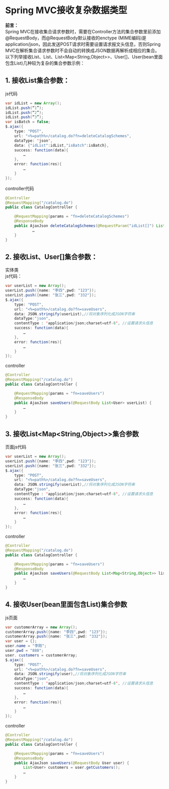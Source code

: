 # Spring MVC接收复杂数据类型
**前言：**  
Spring MVC在接收集合请求参数时，需要在Controller方法的集合参数里前添加@RequestBody，而@RequestBody默认接收的enctype (MIME编码)是application/json，因此发送POST请求时需要设置请求报文头信息，否则Spring MVC在解析集合请求参数时不会自动的转换成JSON数据再解析成相应的集合。以下列举接收List<String>、List<User>、List<Map<String,Object>>、User[]、User(bean里面包含List)几种较为复杂的集合参数示例：  

 ## 1. 接收List<String>集合参数：  
js代码  

```java
var idList = new Array();  
idList.push(“1”);   
idList.push(“2”);   
idList.push(“3”);  
var isBatch = false;  
$.ajax({  
    type: "POST",  
    url: "<%=path%>/catalog.do?fn=deleteCatalogSchemes",  
    dataType: 'json',  
    data: {"idList":idList,"isBatch":isBatch},  
    success: function(data){  
        …  
    },  
    error: function(res){  
        …  
    }  
});  
```
controller代码  

```java
@Controller  
@RequestMapping("/catalog.do")  
public class CatalogController {  

    @RequestMapping(params = "fn=deleteCatalogSchemes")  
    @ResponseBody  
    public AjaxJson deleteCatalogSchemes(@RequestParam("idList[]") List<String> idList,Boolean isBatch) {  
            …  
    }  
}  
```

 ## 2. 接收List<User>、User[]集合参数：  
 实体类  
 js代码：  


```java
var userList = new Array();  
userList.push({name: "李四",pwd: "123"});   
userList.push({name: "张三",pwd: "332"});   
$.ajax({  
    type: "POST",  
    url: "<%=path%>/catalog.do?fn=saveUsers",  
    data: JSON.stringify(userList),//将对象序列化成JSON字符串  
    dataType:"json",  
    contentType : 'application/json;charset=utf-8', //设置请求头信息  
    success: function(data){  
        …  
    },  
    error: function(res){  
        …  
    }  
});  
```
controller  

```java
@Controller  
@RequestMapping("/catalog.do")  
public class CatalogController {  

    @RequestMapping(params = "fn=saveUsers")  
    @ResponseBody  
    public AjaxJson saveUsers(@RequestBody List<User> userList) {  
        …  
    }  
}  
```

 ## 3. 接收List<Map<String,Object>>集合参数  

 页面js代码  


```java
var userList = new Array();  
userList.push({name: "李四",pwd: "123"});   
userList.push({name: "张三",pwd: "332"});   
$.ajax({  
    type: "POST",  
    url: "<%=path%>/catalog.do?fn=saveUsers",  
    data: JSON.stringify(userList),//将对象序列化成JSON字符串  
    dataType:"json",  
    contentType : 'application/json;charset=utf-8', //设置请求头信息  
    success: function(data){  
        …  
    },  
    error: function(res){  
        …  
    }  
});  
```
controller  

```java
@Controller  
@RequestMapping("/catalog.do")  
public class CatalogController {  

    @RequestMapping(params = "fn=saveUsers")  
    @ResponseBody  
    public AjaxJson saveUsers(@RequestBody List<Map<String,Object>> listMap) {  
        …  
    }  
}  
```

 ## 4. 接收User(bean里面包含List)集合参数  
 js页面  


```java
var customerArray = new Array();  
customerArray.push({name: "李四",pwd: "123"});   
customerArray.push({name: "张三",pwd: "332"});   
var user = {};  
user.name = "李刚";  
user.pwd = "888";  
user. customers = customerArray;  
$.ajax({  
    type: "POST",  
    url: "<%=path%>/catalog.do?fn=saveUsers",  
    data: JSON.stringify(user),//将对象序列化成JSON字符串  
    dataType:"json",  
    contentType : 'application/json;charset=utf-8', //设置请求头信息  
    success: function(data){  
        …  
    },  
    error: function(res){  
        …  
    }  
});  
```
controller  

```java
@Controller  
@RequestMapping("/catalog.do")  
public class CatalogController {  

    @RequestMapping(params = "fn=saveUsers")  
    @ResponseBody  
    public AjaxJson saveUsers(@RequestBody User user) {  
        List<User> customers = user.getCustomers();  
        …  
    }  
}  
```
